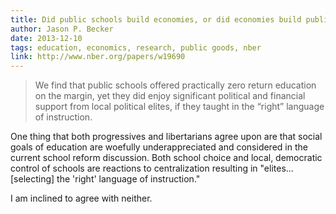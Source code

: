 ```yaml
---
title: Did public schools build economies, or did economies build public schools?
author: Jason P. Becker
date: 2013-12-10
tags: education, economics, research, public goods, nber
link: http://www.nber.org/papers/w19690
---
```


> We find that public schools offered practically zero return education on the margin, yet they did enjoy significant political and financial support from local political elites, if they taught in the “right” language of instruction.

One thing that both progressives and libertarians agree upon are that social goals of education are woefully underappreciated and considered in the current school reform discussion. Both school choice and local, democratic control of schools are reactions to centralization resulting in "elites... [selecting] the 'right' language of instruction."

I am inclined to agree with neither.